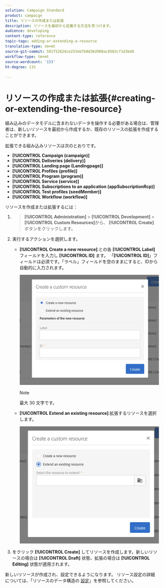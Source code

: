 ```yaml
---
solution: Campaign Standard
product: campaign
title: リソースの作成または拡張
description: リソースを最初から定義する方法を見つけます。
audience: developing
content-type: reference
topic-tags: adding-or-extending-a-resource
translation-type: tm+mt
source-git-commit: 501f52624ce253eb7b0d36d908ac8502cf1d3b48
workflow-type: tm+mt
source-wordcount: '153'
ht-degree: 11%

---
```



# リソースの作成または拡張{#creating-or-extending-the-resource}

組み込みのデータモデルに含まれないデータを操作する必要がある場合は、管理者は、新しいリソースを最初から作成するか、既存のリソースの拡張を作成することができます。

拡張できる組み込みリソースは次のとおりです。

* **[!UICONTROL Campaign (campaign)]**
* **[!UICONTROL Deliveries (delivery)]**
* **[!UICONTROL Landing page (Landingpage)]**
* **[!UICONTROL Profiles (profile)]**
* **[!UICONTROL Program (program)]**
* **[!UICONTROL Service (service)]**
* **[!UICONTROL Subscriptions to an application (appSubscriptionRcp)]**
* **[!UICONTROL Test profiles (seedMember)]**
* **[!UICONTROL Workflow (workflow)]**

リソースを作成または拡張するには：

1. > **[!UICONTROL Administration]** > **[!UICONTROL Development]** > **[!UICONTROL Custom Resources]**&#x200B;から、 **[!UICONTROL Create]** ボタンをクリックします。
1. 実行するアクションを選択します。

   * **[!UICONTROL Create a new resource]**:との各 **[!UICONTROL Label]** フィールドを入力し **[!UICONTROL ID]** ます。 「**[!UICONTROL ID]**」フィールドは必須です。「ラベル」フィールドを空のままにすると、IDから自動的に入力されます。

      ![](assets/schema_extension_2.png)

      >[!NOTE]
      >
      >最大 30 文字です。

   * **[!UICONTROL Extend an existing resource]**:拡張するリソースを選択します。

      ![](assets/schema_extension_10.png)

1. をクリック **[!UICONTROL Create]** してリソースを作成します。新しいリソースの場合は **[!UICONTROL Draft]** 状態、拡張の場合は **[!UICONTROL Editing]** 状態が適用されます。

新しいリソースが作成され、設定できるようになります。 リソース設定の詳細については、「リソースのデータ構造の [設定](../../developing/using/configuring-the-resource-s-data-structure.md)」を参照してください。
